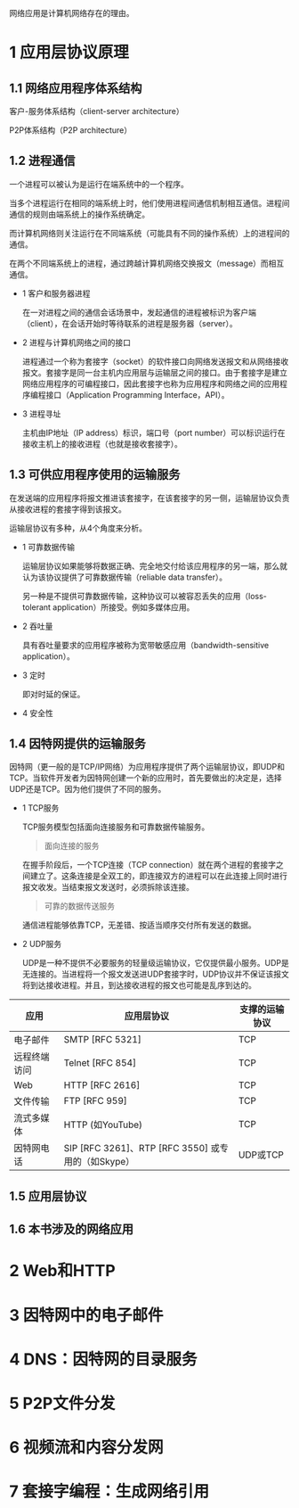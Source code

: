 网络应用是计算机网络存在的理由。

# 1 应用层协议原理



## 1.1 网络应用程序体系结构

客户-服务体系结构（client-server architecture）

P2P体系结构（P2P architecture）

## 1.2 进程通信

一个进程可以被认为是运行在端系统中的一个程序。

当多个进程运行在相同的端系统上时，他们使用进程间通信机制相互通信。进程间通信的规则由端系统上的操作系统确定。

而计算机网络则关注运行在不同端系统（可能具有不同的操作系统）上的进程间的通信。

在两个不同端系统上的进程，通过跨越计算机网络交换报文（message）而相互通信。

- 1 客户和服务器进程

  在一对进程之间的通信会话场景中，发起通信的进程被标识为客户端（client），在会话开始时等待联系的进程是服务器（server）。

- 2 进程与计算机网络之间的接口

  进程通过一个称为套接字（socket）的软件接口向网络发送报文和从网络接收报文。套接字是同一台主机内应用层与运输层之间的接口。由于套接字是建立网络应用程序的可编程接口，因此套接字也称为应用程序和网络之间的应用程序编程接口（Application Programming Interface，API）。

- 3 进程寻址

  主机由IP地址（IP address）标识，端口号（port number）可以标识运行在接收主机上的接收进程（也就是接收套接字）。

## 1.3 可供应用程序使用的运输服务

在发送端的应用程序将报文推进该套接字，在该套接字的另一侧，运输层协议负责从接收进程的套接字得到该报文。

运输层协议有多种，从4个角度来分析。

- 1 可靠数据传输

  运输层协议如果能够将数据正确、完全地交付给该应用程序的另一端，那么就认为该协议提供了可靠数据传输（reliable data transfer）。

  另一种是不提供可靠数据传输，这种协议可以被容忍丢失的应用（loss-tolerant application）所接受。例如多媒体应用。

- 2 吞吐量

  具有吞吐量要求的应用程序被称为宽带敏感应用（bandwidth-sensitive application）。

- 3 定时

  即对时延的保证。

- 4 安全性



## 1.4 因特网提供的运输服务

因特网（更一般的是TCP/IP网络）为应用程序提供了两个运输层协议，即UDP和TCP。当软件开发者为因特网创建一个新的应用时，首先要做出的决定是，选择UDP还是TCP。因为他们提供了不同的服务。

- 1 TCP服务

  TCP服务模型包括面向连接服务和可靠数据传输服务。

  > 面向连接的服务

  在握手阶段后，一个TCP连接（TCP connection）就在两个进程的套接字之间建立了。这条连接是全双工的，即连接双方的进程可以在此连接上同时进行报文收发。当结束报文发送时，必须拆除该连接。

  > 可靠的数据传送服务

  通信进程能够依靠TCP，无差错、按适当顺序交付所有发送的数据。

- 2 UDP服务

  UDP是一种不提供不必要服务的轻量级运输协议，它仅提供最小服务。UDP是无连接的。当进程将一个报文发送进UDP套接字时，UDP协议并不保证该报文将到达接收进程。并且，到达接收进程的报文也可能是乱序到达的。

| 应用         | 应用层协议                                         | 支撑的运输协议 |
| ------------ | -------------------------------------------------- | -------------- |
| 电子邮件     | SMTP [RFC 5321]                                    | TCP            |
| 远程终端访问 | Telnet [RFC 854]                                   | TCP            |
| Web          | HTTP [RFC 2616]                                    | TCP            |
| 文件传输     | FTP [RFC 959]                                      | TCP            |
| 流式多媒体   | HTTP (如YouTube)                                   | TCP            |
| 因特网电话   | SIP [RFC 3261]、RTP [RFC 3550] 或专用的（如Skype） | UDP或TCP       |



## 1.5 应用层协议





## 1.6 本书涉及的网络应用





# 2 Web和HTTP







# 3 因特网中的电子邮件





# 4 DNS：因特网的目录服务





# 5 P2P文件分发



# 6 视频流和内容分发网





# 7 套接字编程：生成网络引用

























